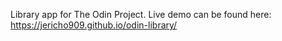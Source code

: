 Library app for The Odin Project.
Live demo can be found here: https://jericho909.github.io/odin-library/

